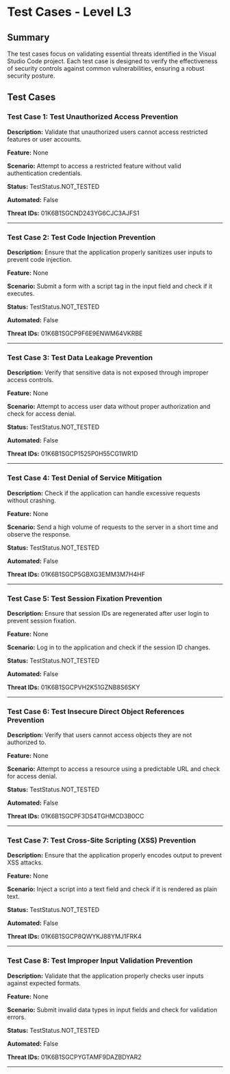 # Test Cases - Level L3

## Summary

The test cases focus on validating essential threats identified in the Visual Studio Code project. Each test case is designed to verify the effectiveness of security controls against common vulnerabilities, ensuring a robust security posture.

## Test Cases

### Test Case 1: Test Unauthorized Access Prevention

**Description:** Validate that unauthorized users cannot access restricted features or user accounts.

**Feature:** None

**Scenario:** Attempt to access a restricted feature without valid authentication credentials.

**Status:** TestStatus.NOT_TESTED

**Automated:** False

**Threat IDs:** 01K6B1SGCND243YG6CJC3AJFS1

---

### Test Case 2: Test Code Injection Prevention

**Description:** Ensure that the application properly sanitizes user inputs to prevent code injection.

**Feature:** None

**Scenario:** Submit a form with a script tag in the input field and check if it executes.

**Status:** TestStatus.NOT_TESTED

**Automated:** False

**Threat IDs:** 01K6B1SGCP9F6E9ENWM64VKRBE

---

### Test Case 3: Test Data Leakage Prevention

**Description:** Verify that sensitive data is not exposed through improper access controls.

**Feature:** None

**Scenario:** Attempt to access user data without proper authorization and check for access denial.

**Status:** TestStatus.NOT_TESTED

**Automated:** False

**Threat IDs:** 01K6B1SGCP1525P0H55CG1WR1D

---

### Test Case 4: Test Denial of Service Mitigation

**Description:** Check if the application can handle excessive requests without crashing.

**Feature:** None

**Scenario:** Send a high volume of requests to the server in a short time and observe the response.

**Status:** TestStatus.NOT_TESTED

**Automated:** False

**Threat IDs:** 01K6B1SGCP5GBXG3EMM3M7H4HF

---

### Test Case 5: Test Session Fixation Prevention

**Description:** Ensure that session IDs are regenerated after user login to prevent session fixation.

**Feature:** None

**Scenario:** Log in to the application and check if the session ID changes.

**Status:** TestStatus.NOT_TESTED

**Automated:** False

**Threat IDs:** 01K6B1SGCPVH2K51GZNB8S6SKY

---

### Test Case 6: Test Insecure Direct Object References Prevention

**Description:** Verify that users cannot access objects they are not authorized to.

**Feature:** None

**Scenario:** Attempt to access a resource using a predictable URL and check for access denial.

**Status:** TestStatus.NOT_TESTED

**Automated:** False

**Threat IDs:** 01K6B1SGCPF3DS4TGHMCD3B0CC

---

### Test Case 7: Test Cross-Site Scripting (XSS) Prevention

**Description:** Ensure that the application properly encodes output to prevent XSS attacks.

**Feature:** None

**Scenario:** Inject a script into a text field and check if it is rendered as plain text.

**Status:** TestStatus.NOT_TESTED

**Automated:** False

**Threat IDs:** 01K6B1SGCP8QWYKJ88YMJ1FRK4

---

### Test Case 8: Test Improper Input Validation Prevention

**Description:** Validate that the application properly checks user inputs against expected formats.

**Feature:** None

**Scenario:** Submit invalid data types in input fields and check for validation errors.

**Status:** TestStatus.NOT_TESTED

**Automated:** False

**Threat IDs:** 01K6B1SGCPYGTAMF9DAZBDYAR2

---

